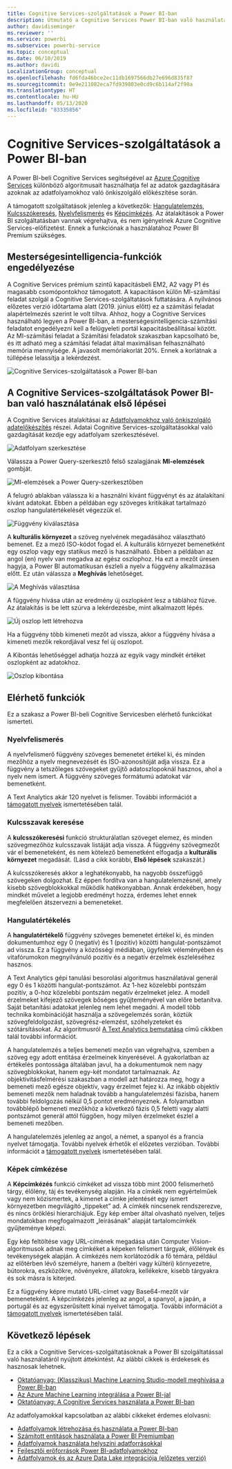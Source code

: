 ```yaml
---
title: Cognitive Services-szolgáltatások a Power BI-ban
description: Útmutató a Cognitive Services Power BI-ban való használatához
author: davidiseminger
ms.reviewer: ''
ms.service: powerbi
ms.subservice: powerbi-service
ms.topic: conceptual
ms.date: 06/10/2019
ms.author: davidi
LocalizationGroup: conceptual
ms.openlocfilehash: fd6fda46bce2ec11db1697566db27e696d835f87
ms.sourcegitcommit: 0e9e211082eca7fd939803e0cd9c6b114af2f90a
ms.translationtype: HT
ms.contentlocale: hu-HU
ms.lasthandoff: 05/13/2020
ms.locfileid: "83335856"
---
```

# <a name="cognitive-services-in-power-bi"></a>Cognitive Services-szolgáltatások a Power BI-ban 

A Power BI-beli Cognitive Services segítségével az [Azure Cognitive Services](https://azure.microsoft.com/services/cognitive-services/) különböző algoritmusait használhatja fel az adatok gazdagítására azoknak az adatfolyamokhoz való önkiszolgáló előkészítése során.

A támogatott szolgáltatások jelenleg a következők: [Hangulatelemzés](https://docs.microsoft.com/azure/cognitive-services/text-analytics/how-tos/text-analytics-how-to-sentiment-analysis), [Kulcsszókeresés](https://docs.microsoft.com/azure/cognitive-services/text-analytics/how-tos/text-analytics-how-to-keyword-extraction), [Nyelvfelismerés](https://docs.microsoft.com/azure/cognitive-services/text-analytics/how-tos/text-analytics-how-to-language-detection) és [Képcímkézés](https://docs.microsoft.com/azure/cognitive-services/computer-vision/concept-tagging-images). Az átalakítások a Power BI szolgáltatásban vannak végrehajtva, és nem igényelnek Azure Cognitive Services-előfizetést. Ennek a funkciónak a használatához Power BI Premium szükséges.

## <a name="enabling-ai-features"></a>**Mesterségesintelligencia-funkciók engedélyezése**

A Cognitive Services prémium szintű kapacitásbeli EM2, A2 vagy P1 és magasabb csomópontokhoz támogatott. A kapacitáson külön MI-számítási feladat szolgál a Cognitive Services-szolgáltatások futtatására. A nyilvános előzetes verzió időtartama alatt (2019. június előtt) ez a számítási feladat alapértelmezés szerint le volt tiltva. Ahhoz, hogy a Cognitive Services használható legyen a Power BI-ban, a mesterségesintelligencia-számítási feladatot engedélyezni kell a felügyeleti portál kapacitásbeállításai között. Az MI-számítási feladat a Számítási feladatok szakaszban kapcsolható be, és itt adható meg a számítási feladat által maximálisan felhasználható memória mennyisége. A javasolt memóriakorlát 20%. Ennek a korlátnak a túllépése lelassítja a lekérdezést.

![Cognitive Services-szolgáltatások a Power BI-ban](media/service-cognitive-services/cognitive-services_01.png)

## <a name="getting-started-with-cognitive-services-in-power-bi"></a>**A Cognitive Services-szolgáltatások Power BI-ban való használatának első lépései**

A Cognitive Services átalakításai az [Adatfolyamokhoz való önkiszolgáló adatelőkészítés](https://powerbi.microsoft.com/blog/introducing-power-bi-data-prep-wtih-dataflows/) részei. Adatai Cognitive Services-szolgáltatásokkal való gazdagítását kezdje egy adatfolyam szerkesztésével.

![Adatfolyam szerkesztése](media/service-cognitive-services/cognitive-services_02.png)

Válassza a Power Query-szerkesztő felső szalagjának **MI-elemzések** gombját.

![MI-elemzések a Power Query-szerkesztőben](media/service-cognitive-services/cognitive-services_03.png)

A felugró ablakban válassza ki a használni kívánt függvényt és az átalakítani kívánt adatokat. Ebben a példában egy szöveges kritikákat tartalmazó oszlop hangulatértékelését végezzük el.

![Függvény kiválasztása](media/service-cognitive-services/cognitive-services_04.png)

A **kulturális környezet** a szöveg nyelvének megadásához választható bemenet. Ez a mező ISO-kódot fogad el. A kulturális környezet bemenetként egy oszlop vagy egy statikus mező is használható. Ebben a példában az angol (en) nyelv van megadva az egész oszlophoz. Ha ezt a mezőt üresen hagyja, a Power BI automatikusan észleli a nyelv a függvény alkalmazása előtt. Ez után válassza a **Meghívás** lehetőséget.

![A Meghívás választása](media/service-cognitive-services/cognitive-services_05.png)

A függvény hívása után az eredmény új oszlopként lesz a táblához fűzve. Az átalakítás is be lett szúrva a lekérdezésbe, mint alkalmazott lépés.

![Új oszlop lett létrehozva](media/service-cognitive-services/cognitive-services_06.png)

Ha a függvény több kimeneti mezőt ad vissza, akkor a függvény hívása a kimeneti mezők rekordjával vesz fel új oszlopot.

A Kibontás lehetőséggel adhatja hozzá az egyik vagy mindkét értéket oszlopként az adatokhoz.

![Oszlop kibontása](media/service-cognitive-services/cognitive-services_07.png)

## <a name="available-functions"></a>**Elérhető funkciók**

Ez a szakasz a Power BI-beli Cognitive Servicesben elérhető funkciókat ismerteti.

### <a name="detect-language"></a>**Nyelvfelismerés**

A nyelvfelismerő függvény szöveges bemenetet értékel ki, és minden mezőhöz a nyelv megnevezését és ISO-azonosítóját adja vissza. Ez a függvény a tetszőleges szövegeket gyűjtő adatoszlopoknál hasznos, ahol a nyelv nem ismert. A függvény szöveges formátumú adatokat vár bemenetként.

A Text Analytics akár 120 nyelvet is felismer. További információt a [támogatott nyelvek](https://docs.microsoft.com/azure/cognitive-services/text-analytics/text-analytics-supported-languages) ismertetésében talál.

### <a name="extract-key-phrases"></a>**Kulcsszavak keresése**

A **kulcsszókeresési** funkció strukturálatlan szöveget elemez, és minden szövegmezőhöz kulcsszavak listáját adja vissza. A függvény szövegmezőt vár el bemeneteként, és nem kötelező bemenetként elfogadja a **kulturális környezet** megadását. (Lásd a cikk korábbi, **Első lépések** szakaszát.)

A kulcsszókeresés akkor a leghatékonyabb, ha nagyobb összefüggő szövegeken dolgozhat. Ez éppen fordítva van a hangulatelemzésnél, amely kisebb szövegblokkokkal működik hatékonyabban. Annak érdekében, hogy mindkét művelet a legjobb eredményt hozza, érdemes lehet ennek megfelelően átszervezni a bemeneteket.

### <a name="score-sentiment"></a>**Hangulatértékelés**

A **hangulatértékelő** függvény szöveges bemenetet értékel ki, és minden dokumentumhoz egy 0 (negatív) és 1 (pozitív) közötti hangulat-pontszámot ad vissza. Ez a függvény a közösségi médiában, ügyfelek véleményében és vitafórumokon megnyilvánuló pozitív és a negatív érzelmek észleléséhez hasznos.

A Text Analytics gépi tanulási besorolási algoritmus használatával generál egy 0 és 1 közötti hangulat-pontszámot. Az 1-hez közelebbi pontszám pozitív, a 0-hoz közelebbi pontszám negatív érzelmeket jelez. A modell érzelmeket kifejező szövegek bőséges gyűjteményével van előre betanítva. Saját betanítási adatokat jelenleg nem lehet megadni. A modell több technika kombinációját használja a szövegelemzés során, köztük szövegfeldolgozást, szövegrész-elemzést, szóhelyzeteket és szótársításokat. Az algoritmusról [A Text Analytics bemutatása](https://blogs.technet.microsoft.com/machinelearning/2015/04/08/introducing-text-analytics-in-the-azure-ml-marketplace/) című cikkben talál további információt.

A hangulatelemzés a teljes bemeneti mezőn van végrehajtva, szemben a szöveg egy adott entitása érzelmeinek kinyerésével. A gyakorlatban az értékelés pontossága általában javul, ha a dokumentumok nem nagy szövegblokkokat, hanem egy-két mondatot tartalmaznak. Az objektivitásfelmérési szakaszban a modell azt határozza meg, hogy a bemeneti mező egésze objektív, vagy érzelmet fejez ki. Az inkább objektív bemeneti mezők nem haladnak tovább a hangulatelemzési fázisba, hanem további feldolgozás nélkül 0,5 pontot eredményeznek. A folyamatban továbblépő bemeneti mezőkhöz a következő fázis 0,5 feletti vagy alatti pontszámot generál attól függően, hogy milyen érzelmeket észlel a bemeneti mezőben.

A hangulatelemzés jelenleg az angol, a német, a spanyol és a francia nyelvet támogatja. További nyelvek érhetők el előzetes verzióban. További információt a [támogatott nyelvek](https://docs.microsoft.com/azure/cognitive-services/text-analytics/text-analytics-supported-languages) ismertetésében talál.

### <a name="tag-images"></a>**Képek címkézése**

A **Képcímkézés** funkció címkéket ad vissza több mint 2000 felismerhető tárgy, élőlény, táj és tevékenység alapján. Ha a címkék nem egyértelműek vagy nem közismertek, a kimenet a címke jelentését egy ismert környezetben megvilágító „tippeket” ad. A címkék nincsenek rendszerezve, és nincs öröklési hierarchiájuk. Egy kép ember által olvasható nyelven, teljes mondatokban megfogalmazott „leírásának” alapját tartalomcímkék gyűjteménye képezi.

Egy kép feltöltése vagy URL-címének megadása után Computer Vision-algoritmusok adnak meg címkéket a képeken felismert tárgyak, élőlények és tevékenységek alapján. A címkézés nem korlátozódik a fő témára, például az előtérben lévő személyre, hanem a (beltéri vagy kültéri) környezetre, bútorokra, eszközökre, növényekre, állatokra, kellékekre, kisebb tárgyakra és sok másra is kiterjed.

Ez a függvény képre mutató URL-címet vagy Base64-mezőt vár bemeneteként. A képcímkézés jelenleg az angol, a spanyol, a japán, a portugál és az egyszerűsített kínai nyelvet támogatja. További információt a [támogatott nyelvek](https://docs.microsoft.com/rest/api/cognitiveservices/computervision/tagimage/tagimage#uri-parameters) ismertetésében talál.

## <a name="next-steps"></a>Következő lépések

Ez a cikk a Cognitive Services-szolgáltatásoknak a Power BI szolgáltatással való használatáról nyújtott áttekintést. Az alábbi cikkek is érdekesek és hasznosak lehetnek. 

* [Oktatóanyag: (Klasszikus) Machine Learning Studio-modell meghívása a Power BI-ban](../connect-data/service-tutorial-invoke-machine-learning-model.md)
* [Az Azure Machine Learning integrálása a Power BI-jal](service-machine-learning-integration.md)
* [Oktatóanyag: A Cognitive Services használata a Power BI-ban](../connect-data/service-tutorial-use-cognitive-services.md)


Az adatfolyamokkal kapcsolatban az alábbi cikkeket érdemes elolvasni:
* [Adatfolyamok létrehozása és használata a Power BI-ban](service-dataflows-create-use.md)
* [Számított entitások használata a Power BI Premiumban](service-dataflows-computed-entities-premium.md)
* [Adatfolyamok használata helyszíni adatforrásokkal](service-dataflows-on-premises-gateways.md)
* [Fejlesztői erőforrások Power BI-adatfolyamokhoz](service-dataflows-developer-resources.md)
* [Adatfolyamok és az Azure Data Lake integrációja (előzetes verzió)](service-dataflows-azure-data-lake-integration.md)